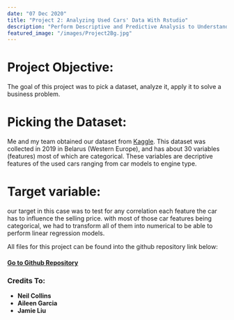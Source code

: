 ```yaml
---
date: "07 Dec 2020"
title: "Project 2: Analyzing Used Cars' Data With Rstudio"
description: "Perform Descriptive and Predictive Analysis to Understand What features Might Influence Used Cars' Prices"
featured_image: "/images/Project2Bg.jpg"
---
```


# Project Objective:
The goal of this project was to pick a dataset, analyze it, apply it to solve a business problem.
# Picking the Dataset:
Me and my team obtained our dataset from [Kaggle](https://www.kaggle.com/lepchenkov/usedcarscatalog). This dataset was collected in 2019
in Belarus (Western Europe), and has about 30 variables (features) most of which are categorical. These variables are decriptive features of the used
cars ranging from car models to engine type.
# Target variable:
our target in this case was to test for any correlation each feature the car has to influence the selling price.
with most of those car features being categorical, we had to transform all of them into numerical to be able to perform linear regression models.

All files for this project can be found into the github repository link below:
#### [Go to Github Repository](https://github.com/SamAlqarzi/Data_Analytics_RStudio)
### Credits To:
- **Neil Collins**
- **Aileen Garcia**
- **Jamie Liu**
